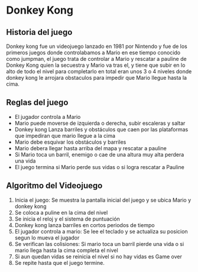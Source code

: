 # Donkey Kong

## Historia del juego

Donkey kong fue un videojuego lanzado en 1981 por Nintendo y fue de los primeros juegos donde controlabamos a Mario en ese tiempo conocido como jumpman, el juego trata de controlar a Mario y rescatar a pauline de Donkey Kong quien la secuestra y Mario va tras el, y tiene que subir en lo alto de todo el nivel para completarlo en total eran unos 3 o 4 niveles donde donkey kong le arrojara obstaculos para impedir que Mario llegue hasta la cima.

## Reglas del juego 

- El jugador controla a Mario 
- Mario puede moverse de izquierda o derecha, subir escaleras y saltar
- Donkey kong Lanza barriles y obstáculos que caen por las plataformas que impediran que mario llegue a la cima 
- Mario debe esquivar los obstáculos y barriles 
- Mario debera llegar hasta arriba del mapa y rescatar a pauline 
- Si Mario toca un barril, enemigo o cae de una altura muy alta perdera una vida
- El juego termina si Mario perde sus vidas o si logra rescatar a Pauline 

## Algoritmo del Videojuego 

1. Inicia el juego: Se muestra la pantalla inicial del juego y se ubica Mario y donkey kong 
1. Se coloca a puline en la cima del nivel
1. Se inicia el reloj y el sistema de puntuación
1. Donkey kong lanza barriles en cortos periodos de tiempo
1. El jugador controla a mario: Se lee el teclado y se actualiza su posicion segun lo mueva el jugador 
1. Se verifican las colisiones: Si mario toca un barril pierde una vida o si mario llega hasta la cima completa el nivel 
1. Si aun quedan vidas se reinicia el nivel si no hay vidas es Game over
1. Se repite hasta que el juego termine.